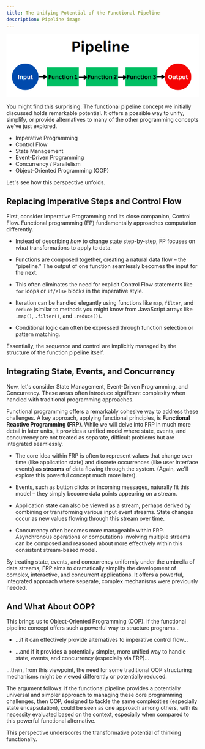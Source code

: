 ```yaml
---
title: The Unifying Potential of the Functional Pipeline
description: Pipeline image
---
```

![Pipeline image](https://raw.githubusercontent.com/ken-okabe/web-images5/main/img_1744449185892.png)

You might find this surprising. The functional pipeline concept we initially discussed holds remarkable potential. It offers a possible way to unify, simplify, or provide alternatives to many of the other programming concepts we've just explored.

- Imperative Programming
- Control Flow
- State Management
- Event-Driven Programming
- Concurrency / Parallelism
- Object-Oriented Programming (OOP)

Let's see how this perspective unfolds.

## Replacing Imperative Steps and Control Flow

First, consider Imperative Programming and its close companion, Control Flow. Functional programming (FP) fundamentally approaches computation differently.

-   Instead of describing _how_ to change state step-by-step, FP focuses on _what_ transformations to apply to data.
    
-   Functions are composed together, creating a natural data flow – the "pipeline." The output of one function seamlessly becomes the input for the next.
    
-   This often eliminates the need for explicit Control Flow statements like `for` loops or `if/else` blocks in the imperative style.
    
-   Iteration can be handled elegantly using functions like `map`, `filter`, and `reduce` (similar to methods you might know from JavaScript arrays like `.map()`, `.filter()`, and `.reduce()`).
    
-   Conditional logic can often be expressed through function selection or pattern matching.

Essentially, the sequence and control are implicitly managed by the structure of the function pipeline itself.

## Integrating State, Events, and Concurrency

Now, let's consider State Management, Event-Driven Programming, and Concurrency. These areas often introduce significant complexity when handled with traditional programming approaches.

Functional programming offers a remarkably cohesive way to address these challenges. A key approach, applying functional principles, is **Functional Reactive Programming (FRP)**. While we will delve into FRP in much more detail in later units, it provides a unified model where state, events, and concurrency are not treated as separate, difficult problems but are integrated seamlessly.

-   The core idea within FRP is often to represent values that change over time (like application state) and discrete occurrences (like user interface events) as **streams** of data flowing through the system. (Again, we'll explore this powerful concept much more later).
    
-   Events, such as button clicks or incoming messages, naturally fit this model – they simply become data points appearing on a stream.
    
-   Application state can also be viewed as a stream, perhaps derived by combining or transforming various input event streams. State changes occur as new values flowing through this stream over time.
    
-   Concurrency often becomes more manageable within FRP. Asynchronous operations or computations involving multiple streams can be composed and reasoned about more effectively within this consistent stream-based model.

By treating state, events, and concurrency uniformly under the umbrella of data streams, FRP aims to dramatically simplify the development of complex, interactive, and concurrent applications. It offers a powerful, integrated approach where separate, complex mechanisms were previously needed.

## And What About OOP?

This brings us to Object-Oriented Programming (OOP). If the functional pipeline concept offers such a powerful way to structure programs...

-   ...if it can effectively provide alternatives to imperative control flow...
    
-   ...and if it provides a potentially simpler, more unified way to handle state, events, and concurrency (especially via FRP)...

...then, from this viewpoint, the need for some traditional OOP structuring mechanisms might be viewed differently or potentially reduced.

The argument follows: if the functional pipeline provides a potentially universal and simpler approach to managing these core programming challenges, then OOP, designed to tackle the same complexities (especially state encapsulation), could be seen as one approach among others, with its necessity evaluated based on the context, especially when compared to this powerful functional alternative.

This perspective underscores the transformative potential of thinking functionally.
